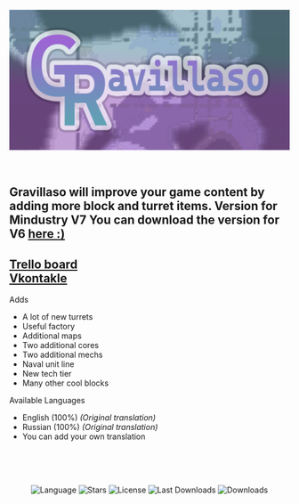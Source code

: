 <p align="center">
  <img src="https://github.com/NickName73/NickName73/blob/main/Micros/GRavillaso/v2-logo-1280x640.png?raw=true" alt="GRavillaso" width="920">
</p>

<div>
  <br>
<div>

Gravillaso will improve your game content by adding more block and turret items. Version for Mindustry V7 You can download the version for V6 [here :)](https://github.com/NickName73/Gravillaso/archive/refs/tags/1.0.1b.zip)
---
[Trello board](https://trello.com/b/wT73AZQq/gravillaso)  
[Vkontakle](https://vk.com/gravillaso)
---
Adds
* A lot of new turrets
* Useful factory
* Additional maps
* Two additional cores
* Two additional mechs
* Naval unit line
* New tech tier
* Many other cool blocks

Available Languages
* English (100%) _(Original translation)_
* Russian (100%) _(Original translation)_
* You can add your own translation

<div>
  <br><br><br>
<div>
  
<p align="center">
  <a>
    <img alt="Language" src="https://img.shields.io/badge/MAKE ON-JAVA-orange7?style=for-the-badge&logo=java&logoColor=fff&color=e87000">
  </a>
  <a>
    <img alt="Stars" src="https://img.shields.io/github/stars/NickName73/GRavillaso?style=for-the-badge&color=ae0dd6">
  </a>
  <a>
    <img alt="License" src="https://img.shields.io/github/license/NickName73/Gravillaso?style=for-the-badge&color=0dbda5">
  </a>
  <a>
    <img alt="Last Downloads" src="https://img.shields.io/github/downloads-pre/NickName73/GRavillaso/latest/total?sort=semver&style=for-the-badge&color=0dd632">
  </a>
  <a>
    <img alt="Downloads" src="https://img.shields.io/github/downloads/NickName73/GRavillaso/total?style=for-the-badge&color=0dd632">
  </a>
</p>
